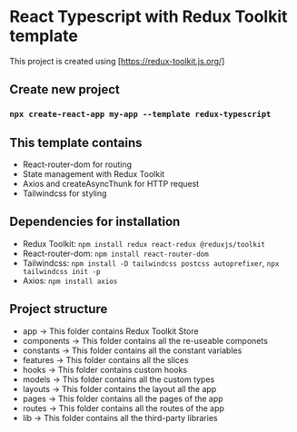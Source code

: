 # React Typescript with Redux Toolkit template

This project is created using [https://redux-toolkit.js.org/]

## Create new project

### `npx create-react-app my-app --template redux-typescript`

## This template contains

-   React-router-dom for routing
-   State management with Redux Toolkit
-   Axios and createAsyncThunk for HTTP request
-   Tailwindcss for styling

## Dependencies for installation

-   Redux Toolkit: `npm install redux react-redux @reduxjs/toolkit`
-   React-router-dom: `npm install react-router-dom`
-   Tailwindcss: `npm install -D tailwindcss postcss autoprefixer`, `npx tailwindcss init -p`
-   Axios: `npm install axios`

## Project structure

-   app -> This folder contains Redux Toolkit Store
-   components -> This folder contains all the re-useable componets
-   constants -> This folder contains all the constant variables
-   features -> This folder contains all the slices
-   hooks -> This folder contains custom hooks
-   models -> This folder contains all the custom types
-   layouts -> This folder contains the layout all the app
-   pages -> This folder contains all the pages of the app
-   routes -> This folder contains all the routes of the app
-   lib -> This folder contains all the third-party libraries
